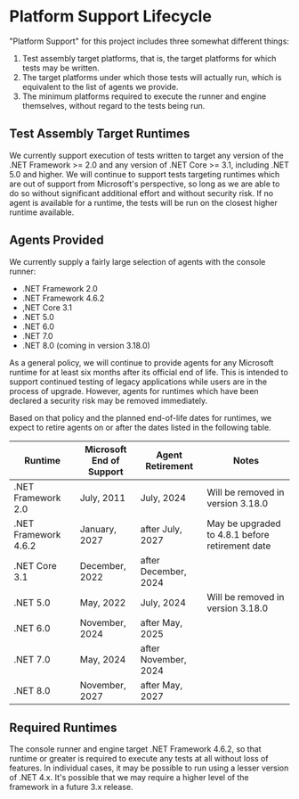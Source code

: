# Platform Support Lifecycle

"Platform Support" for this project includes three somewhat different things:
1. Test assembly target platforms, that is, the target platforms for which tests may be written.
2. The target platforms under which those tests will actually run, which is equivalent to the list of agents we provide.
3. The minimum platforms required to execute the runner and engine themselves, without regard to the tests being run.

## Test Assembly Target Runtimes

We currently support execution of tests written to target any version of the .NET Framework >= 2.0 and any version
of .NET Core >= 3.1, including .NET 5.0 and higher. We will continue to support tests targeting runtimes which are
out of support from Microsoft's perspective, so long as we are able to do so without significant additional effort
and without security risk. If no agent is available for a runtime, the tests will be run on the closest higher 
runtime available.

## Agents Provided

We currently supply a fairly large selection of agents with the console runner:
* .NET Framework 2.0
* .NET Framework 4.6.2
* ,NET Core 3.1
* .NET 5.0
* .NET 6.0
* .NET 7.0
* .NET 8.0 (coming in version 3.18.0)

As a general policy, we will continue to provide agents for any Microsoft runtime for at least six months after its
official end of life. This is intended to support continued testing of legacy applications while users are in the 
process of upgrade. However, agents for runtimes which have been declared a security risk may be removed immediately.

Based on that policy and the planned end-of-life dates for runtimes, we expect to retire agents on or after the
dates listed in the following table. 

| Runtime              | Microsoft<br>End of Support | Agent Retirement | Notes |
| -------------------- | --------------- | --------------------- | --- |
| .NET Framework 2.0   | July, 2011      | July, 2024            | Will be removed in version 3.18.0
| .NET Framework 4.6.2 | January, 2027   | after July, 2027      | May be upgraded to 4.8.1 before retirement date |
| .NET Core 3.1        | December, 2022  | after December, 2024  | 
| .NET 5.0             | May, 2022       | July, 2024            | Will be removed in version 3.18.0
| .NET 6.0             | November, 2024  | after May, 2025       |
| .NET 7.0             | May, 2024       | after November, 2024  |
| .NET 8.0             | November, 2027  | after May, 2027       |

## Required Runtimes

The console runner and engine target .NET Framework 4.6.2, so that runtime or greater is required to execute any tests at all
without loss of features. In individual cases, it may be possible to run using a lesser version of .NET 4.x. It's possible
that we may require a higher level of the framework in a future 3.x release.

